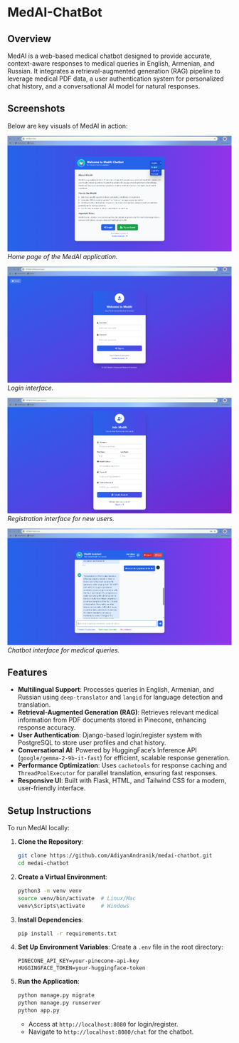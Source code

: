 # MedAI-ChatBot

## Overview
MedAI is a web-based medical chatbot designed to provide accurate, context-aware responses to medical queries in English, Armenian, and Russian. It integrates a retrieval-augmented generation (RAG) pipeline to leverage medical PDF data, a user authentication system for personalized chat history, and a conversational AI model for natural responses.

## Screenshots
Below are key visuals of MedAI in action:

![Home Page](images/home.png)
*Home page of the MedAI application.*

![Login Page](images/login.png)
*Login interface.*

![Register Page](images/register.png)
*Registration interface for new users.*

![Chat Interface](images/chat.png)
*Chatbot interface for medical queries.*

## Features
- **Multilingual Support**: Processes queries in English, Armenian, and Russian using `deep-translator` and `langid` for language detection and translation.
- **Retrieval-Augmented Generation (RAG)**: Retrieves relevant medical information from PDF documents stored in Pinecone, enhancing response accuracy.
- **User Authentication**: Django-based login/register system with PostgreSQL to store user profiles and chat history.
- **Conversational AI**: Powered by HuggingFace’s Inference API (`google/gemma-2-9b-it-fast`) for efficient, scalable response generation.
- **Performance Optimization**: Uses `cachetools` for response caching and `ThreadPoolExecutor` for parallel translation, ensuring fast responses.
- **Responsive UI**: Built with Flask, HTML, and Tailwind CSS for a modern, user-friendly interface.

## Setup Instructions
To run MedAI locally:

1. **Clone the Repository**:
   ```bash
   git clone https://github.com/AdiyanAndranik/medai-chatbot.git
   cd medai-chatbot
   ```

2. **Create a Virtual Environment**:
   ```bash
   python3 -m venv venv
   source venv/bin/activate  # Linux/Mac
   venv\Scripts\activate     # Windows
   ```

3. **Install Dependencies**:
   ```bash
   pip install -r requirements.txt
   ```  

4. **Set Up Environment Variables**:
   Create a `.env` file in the root directory:
   ```plaintext
   PINECONE_API_KEY=your-pinecone-api-key
   HUGGINGFACE_TOKEN=your-huggingface-token
   ```

5. **Run the Application**:
   ```bash
   python manage.py migrate
   python manage.py runserver
   python app.py
   ```
   - Access at `http://localhost:8080` for login/register.
   - Navigate to `http://localhost:8080/chat` for the chatbot.